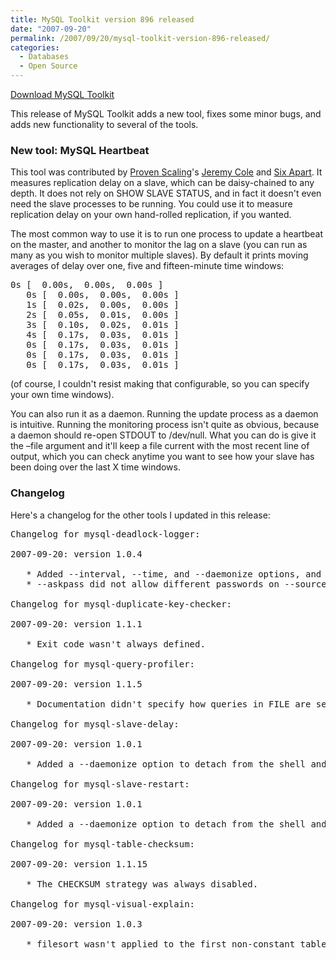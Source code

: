 ```yaml
---
title: MySQL Toolkit version 896 released
date: "2007-09-20"
permalink: /2007/09/20/mysql-toolkit-version-896-released/
categories:
  - Databases
  - Open Source
---
```

<p class="download">
  <a href="http://code.google.com/p/maatkit/">Download MySQL Toolkit</a>
</p>

This release of MySQL Toolkit adds a new tool, fixes some minor bugs, and adds new functionality to several of the tools.

### New tool: MySQL Heartbeat

This tool was contributed by [Proven Scaling][1]'s [Jeremy Cole][2] and [Six Apart][3]. It measures replication delay on a slave, which can be daisy-chained to any depth. It does not rely on SHOW SLAVE STATUS, and in fact it doesn't even need the slave processes to be running. You could use it to measure replication delay on your own hand-rolled replication, if you wanted.

The most common way to use it is to run one process to update a heartbeat on the master, and another to monitor the lag on a slave (you can run as many as you wish to monitor multiple slaves). By default it prints moving averages of delay over one, five and fifteen-minute time windows:

<pre>0s [  0.00s,  0.00s,  0.00s ]
   0s [  0.00s,  0.00s,  0.00s ]
   1s [  0.02s,  0.00s,  0.00s ]
   2s [  0.05s,  0.01s,  0.00s ]
   3s [  0.10s,  0.02s,  0.01s ]
   4s [  0.17s,  0.03s,  0.01s ]
   0s [  0.17s,  0.03s,  0.01s ]
   0s [  0.17s,  0.03s,  0.01s ]
   0s [  0.17s,  0.03s,  0.01s ]</pre>

(of course, I couldn't resist making that configurable, so you can specify your own time windows).

You can also run it as a daemon. Running the update process as a daemon is intuitive. Running the monitoring process isn't quite as obvious, because a daemon should re-open STDOUT to /dev/null. What you can do is give it the &#8211;file argument and it'll keep a file current with the most recent line of output, which you can check anytime you want to see how your slave has been doing over the last X time windows.

### Changelog

Here's a changelog for the other tools I updated in this release:

<pre>Changelog for mysql-deadlock-logger:

2007-09-20: version 1.0.4

   * Added --interval, --time, and --daemonize options, and signal handling.
   * --askpass did not allow different passwords on --source and --dest.

Changelog for mysql-duplicate-key-checker:

2007-09-20: version 1.1.1

   * Exit code wasn't always defined.

Changelog for mysql-query-profiler:

2007-09-20: version 1.1.5

   * Documentation didn't specify how queries in FILE are separated.

Changelog for mysql-slave-delay:

2007-09-20: version 1.0.1

   * Added a --daemonize option to detach from the shell and run in the background.

Changelog for mysql-slave-restart:

2007-09-20: version 1.0.1

   * Added a --daemonize option to detach from the shell and run in the background.

Changelog for mysql-table-checksum:

2007-09-20: version 1.1.15

   * The CHECKSUM strategy was always disabled.

Changelog for mysql-visual-explain:

2007-09-20: version 1.0.3

   * filesort wasn't applied to the first non-constant table.</pre>

 [1]: http://provenscaling.com/
 [2]: http://jcole.us/
 [3]: http://www.sixapart.com/

